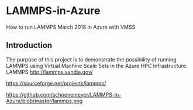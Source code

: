 # LAMMPS-in-Azure
How to run LAMMPS March 2018 in Azure with VMSS

## Introduction

The purpose of this project is to demonstrate the possibility of running LAMMPS using Virtual Machine Scale Sets in the Azure HPC Infrastructure. LAMMPS 
http://lammps.sandia.gov/


https://sourceforge.net/projects/lammps/ 



<https://github.com/schoenemeyer/LAMMPS-in-Azure/blob/master/lammps.png>


